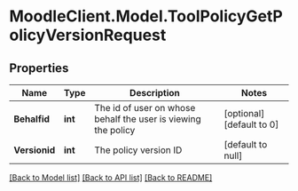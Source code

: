 # MoodleClient.Model.ToolPolicyGetPolicyVersionRequest

## Properties

Name | Type | Description | Notes
------------ | ------------- | ------------- | -------------
**Behalfid** | **int** | The id of user on whose behalf the user is viewing the policy | [optional] [default to 0]
**Versionid** | **int** | The policy version ID | [default to null]

[[Back to Model list]](../README.md#documentation-for-models) [[Back to API list]](../README.md#documentation-for-api-endpoints) [[Back to README]](../README.md)

